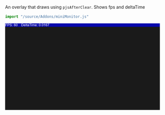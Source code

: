 An overlay that draws using `pjsAfterClear`. Shows fps and deltaTime
```js
import "/source/Addons/miniMonitor.js"
```
![Image](./img/miniMonitor.png)